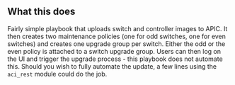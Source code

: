 ## What this does

Fairly simple playbook that uploads switch and controller images to APIC.
It then creates two maintenance policies (one for odd switches, one for even switches) and creates one upgrade group per switch.
Either the odd or the even policy is attached to a switch upgrade group.
Users can then log on the UI and trigger the upgrade process - this playbook does not automate this.
Should you wish to fully automate the update, a few lines using the ```aci_rest``` module could do the job.
